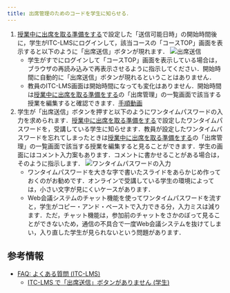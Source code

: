 ```yaml
---
title: 出席管理のためのコードを学生に知らせる．
---
```

1. <a href="prepare_attendances" target="">授業中に出席を取る準備をする</a>で設定した「送信可能日時」の開始時間後に，学生がITC-LMSにログインして，該当コースの「コースTOP」画面を表示すると以下のように「出席送信」ボタンが現れます．
![出席送信](at1.png)
    * 学生がすでにログインして「コースTOP」画面を表示している場合は，ブラウザの再読み込みで再表示させるように指示してください．開始時間に自動的に「出席送信」ボタンが現れるということはありません．
    * 教員のITC-LMS画面は開始時間になっても変化はありません．開始時間は<a href="prepare_attendances" target="">授業中に出席を取る準備をする</a>の「出席管理」の一覧画面で該当する授業を編集すると確認できます．[手順動画](https://youtu.be/uKfoTtTSuUU)
2. 学生が「出席送信」ボタンを押すと以下のようにワンタイムパスワードの入力を求められます．<a href="prepare_attendances" target="">授業中に出席を取る準備をする</a>で設定したワンタイムパスワードを，受講している学生に知らせます．教員が設定したワンタイムパスワードを忘れてしまったときは<a href="prepare_attendances" target="">授業中に出席を取る準備をする</a>の「出席管理」の一覧画面で該当する授業を編集すると見ることができます．学生の画面にはコメント入力案もあります．コメントに書かせることがある場合は，そのように指示します．
![ワンタイムパスワードの入力](at2.png)
    * ワンタイムパスワードを大きな字で書いたスライドをあらかじめ作っておくのがお勧めです．オンラインで受講している学生の環境によっては，小さい文字が見にくいケースがあります．
    * Web会議システムのチャット機能を使ってワンタイムパスワードを流すと，学生がコピー・アンド・ペーストで入力できる分，入力ミスは減ります．ただ，チャット機能は，参加前のチャットをさかのぼって見ることができないため，通信の不具合で一度Web会議システムを抜けてしまい，入り直した学生が見られないという問題があります．

## 参考情報
* <a href="https://www.ecc.u-tokyo.ac.jp/itc-lms/faq.html">FAQ: よくある質問 (ITC-LMS)</a>
  * <a href="https://www.ecc.u-tokyo.ac.jp/announcement/2014/05/13_1905.html">ITC-LMS で「出席送信」ボタンがありません (学生)</a>


